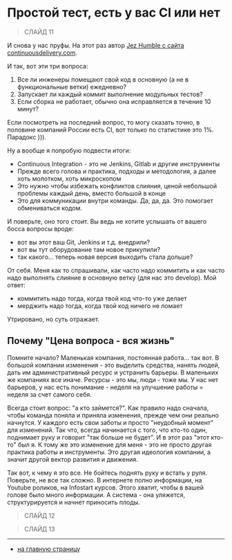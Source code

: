 # Простой тест, есть у вас CI или нет

> СЛАЙД 11

И снова у нас пруфы. На этот раз автор [Jez Humble с сайта continuousdelivery.com](https://continuousdelivery.com/foundations/continuous-integration/).

И так, вот эти три вопроса:
1. Все ли инженеры помещают свой код в основную (а не в функциональные ветки) ежедневно?
2. Запускает ли каждый коммит выполнение модульных тестов?
3. Если сборка не работает, обычно она исправляется в течение 10 минут?

Если посмотреть на последний вопрос, то могу сказать точно, в половине компаний России есть CI, вот только по статистике это 1%. Парадокс ))).

Ну а вообще я попробую подвести итоги:
* Continuous Integration - это не Jenkins, Gitlab и другие инструменты
* Прежде всего голова и практика, подходы и методология, а далее хоть молотком, хоть микроскопом
* Это нужно чтобы избежать конфликтов слияния, ценой небольшой проблемы каждый день, вместо большой в конце
* Это для коммуникации внутри команды. Да, да, да. Это помогает обмениваться кодом.

И поверьте, оно того стоит. Вы ведь не хотите услышать от вашего босса вопросы вроде:
* вот вы этот ваш Git, Jenkins и т.д. внедрили?
* вот вы тут оборудование там новое прикупили?
* так какого... теперь новая версия выходить стала дольше?

От себя. Меня как то спрашивали, как часто надо коммитить и как часто надо выполнять слияние в основную ветку (для нас это develop). Мой ответ:
* коммитить надо тогда, когда твой код что-то уже делает
* мерджить надо тогда, когда твой код ничего не ломает

Утрировано, но суть отражает.

## Почему "Цена вопроса - вся жизнь"

Помните начало? Маленькая компания, постоянная работа... так вот. В большой компании изменения - это выделить средства, нанять людей, дать им административный ресурс и устранить барьеры. В маленьких же компаниях все иначе. Ресурсы - это мы, люди - тоже мы. У нас нет барьеров, у нас есть понимание - неделя на улучшение работы = неделя за счет самого себя.

Всегда стоит вопрос: "а кто займется?". Как правило надо сначала, чтобы команда поняла и приняла изменения, прежде чем они реально начнутся. У каждого есть свои заботы и просто "неудобный момент" для изменений. Так что, всегда начинается с того, что кто-то один, поднимает руку и говорит "так больше не будет". И в этот раз "этот кто-то" был я. К тому же это изменение для меня - это не просто другая практика работы и инструменты. Это другая идеология компании, а значит другой вектор развития и движения.

Так вот, к чему я это все. Не бойтесь поднять руку и встать у руля. Поверьте, не все так сложно. В интернете полно информации, на Youtube роликов, на Infostart курсов. Этого хватит, чтобы в вашей голове было много информации. А система - она уляжется, структурируется и начнет приносить плоды.

> СЛАЙД 12

> СЛАЙД 13

<hr>

* [на главную страницу](../README.md)